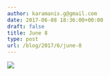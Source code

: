 ```yaml
---
author: karamanis.g@gmail.com
date: 2017-06-08 18:36:00+00:00
draft: false
title: June 8
type: post
url: /blog/2017/6/june-8
---
```


![](/images/2017-06-08-20176june-8/image-asset.jpeg)


